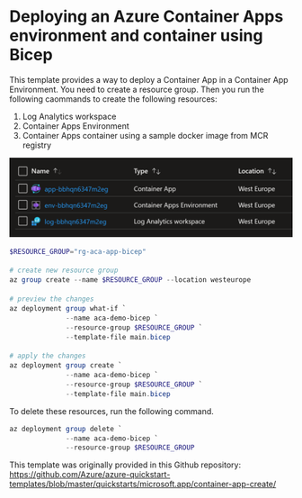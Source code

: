 # Deploying an Azure Container Apps environment and container using Bicep

This template provides a way to deploy a Container App in a Container App Environment.
You need to create a resource group. Then you run the following caommands to create the following resources:
1. Log Analytics workspace
2. Container Apps Environment
3. Container Apps container using a sample docker image from MCR registry

![](images/resources.png)

```powershell
$RESOURCE_GROUP="rg-aca-app-bicep"

# create new resource group
az group create --name $RESOURCE_GROUP --location westeurope

# preview the changes
az deployment group what-if `
              --name aca-demo-bicep `
              --resource-group $RESOURCE_GROUP `
              --template-file main.bicep

# apply the changes
az deployment group create `
              --name aca-demo-bicep `
              --resource-group $RESOURCE_GROUP `
              --template-file main.bicep
```

To delete these resources, run the following command.

```powershell
az deployment group delete `
              --name aca-demo-bicep `
              --resource-group $RESOURCE_GROUP
```

This template was originally provided in this Github repository: https://github.com/Azure/azure-quickstart-templates/blob/master/quickstarts/microsoft.app/container-app-create/